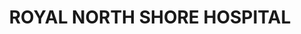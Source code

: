 ---
lastmod: '2025-04-06T06:05:20+00:00'
latitude: -33.828361
layout: suburb
longitude: 151.192212
postcode: '2065'
state: NSW
title: ROYAL NORTH SHORE HOSPITAL
url: /nsw/royal-north-shore-hospital/
---